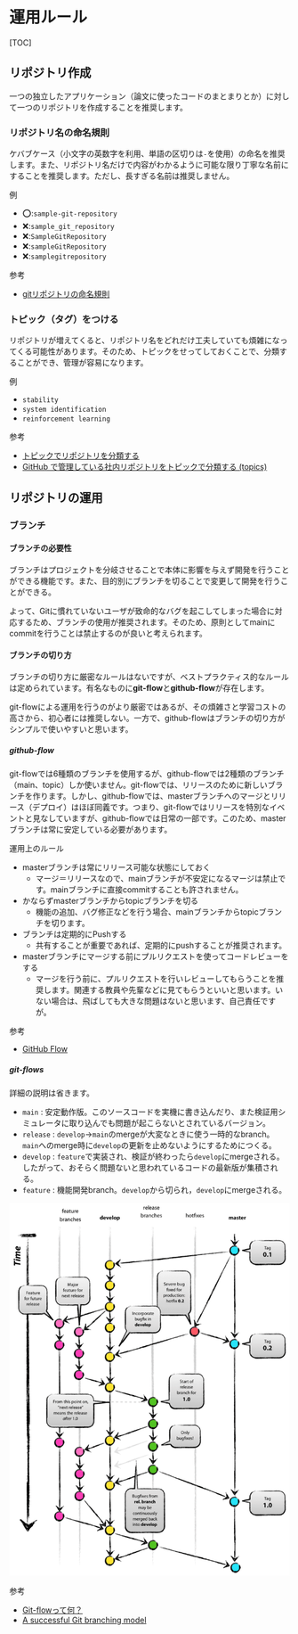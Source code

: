 # 運用ルール

[TOC]

## リポジトリ作成

一つの独立したアプリケーション（論文に使ったコードのまとまりとか）に対して一つのリポジトリを作成することを推奨します。



### リポジトリ名の命名規則

ケバブケース（小文字の英数字を利用、単語の区切りは`-`を使用）の命名を推奨します。また、リポジトリ名だけで内容がわかるように可能な限り丁寧な名前にすることを推奨します。ただし、長すぎる名前は推奨しません。

例

- :o::`sample-git-repository`
- :x::`sample_git_repository`
- :x::`SampleGitRepository`
- :x::`sampleGitRepository`
- :x::`samplegitrepository`

参考

- [gitリポジトリの命名規則](https://zenn.dev/iwatos/articles/cb79814a4b31ed)



### トピック（タグ）をつける

リポジトリが増えてくると、リポジトリ名をどれだけ工夫していても煩雑になってくる可能性があります。そのため、トピックをせってしておくことで、分類することができ、管理が容易になります。

例

- `stability`
- `system identification`
- `reinforcement learning`

参考

- [トピックでリポジトリを分類する](https://docs.github.com/ja/github/administering-a-repository/managing-repository-settings/classifying-your-repository-with-topics)
- [GitHub で管理している社内リポジトリをトピックで分類する (topics)](https://maku77.github.io/git/github/topics.html)



## リポジトリの運用



### ブランチ

#### ブランチの必要性

ブランチはプロジェクトを分岐させることで本体に影響を与えず開発を行うことができる機能です。また、目的別にブランチを切ることで変更して開発を行うことができる。

よって、Gitに慣れていないユーザが致命的なバグを起こしてしまった場合に対応するため、ブランチの使用が推奨されます。そのため、原則としてmainにcommitを行うことは禁止するのが良いと考えられます。



#### ブランチの切り方

ブランチの切り方に厳密なルールはないですが、ベストプラクティス的なルールは定められています。有名なものに**git-flow**と**github-flow**が存在します。

git-flowによる運用を行うのがより厳密ではあるが、その煩雑さと学習コストの高さから、初心者には推奨しない。一方で、github-flowはブランチの切り方がシンプルで使いやすいと思います。

##### github-flow

git-flowでは6種類のブランチを使用するが、github-flowでは2種類のブランチ（main、topic）しか使いません。git-flowでは、リリースのために新しいブランチを作ります。しかし、github-flowでは、masterブランチへのマージとリリース（デプロイ）はほぼ同義です。つまり、git-flowではリリースを特別なイベントと見なしていますが、github-flowでは日常の一部です。このため、masterブランチは常に安定している必要があります。

運用上のルール

- masterブランチは常にリリース可能な状態にしておく
  - マージ＝リリースなので、mainブランチが不安定になるマージは禁止です。mainブランチに直接commitすることも許されません。
- かならずmasterブランチからtopicブランチを切る
  - 機能の追加、バグ修正などを行う場合、mainブランチからtopicブランチを切ります。
- ブランチは定期的にPushする
  - 共有することが重要であれば、定期的にpushすることが推奨されます。
- masterブランチにマージする前にプルリクエストを使ってコードレビューをする
  - マージを行う前に、プルリクエストを行いレビューしてもらうことを推奨します。関連する教員や先輩などに見てもらうといいと思います。いない場合は、飛ばしても大きな問題はないと思います、自己責任ですが。

参考

- [GitHub Flow](http://scottchacon.com/2011/08/31/github-flow.html)

##### git-flows

詳細の説明は省きます。

- `main` : 安定動作版。このソースコードを実機に書き込んだり、また検証用シミュレータに取り込んでも問題が起こらないとされているバージョン。
- `release` : `develop`→`main`のmergeが大変なときに使う一時的なbranch。`main`へのmerge時に`develop`の更新を止めないようにするためにつくる。
- `develop` : `feature`で実装され、検証が終わったら`develop`にmergeされる。したがって、おそらく問題ないと思われているコードの最新版が集積される。
- `feature` : 機能開発branch。`develop`から切られ，`develop`にmergeされる。

![git-model](./img/git-model.png)

参考

- [Git-flowって何？](https://qiita.com/KosukeSone/items/514dd24828b485c69a05)
- [A successful Git branching model](https://nvie.com/posts/a-successful-git-branching-model/)

##### 















